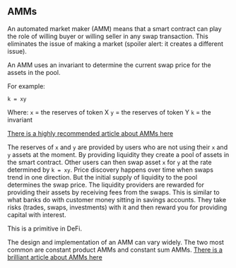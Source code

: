 ## AMMs  
An automated market maker (AMM) means that a smart contract can play the role of willing buyer or willing seller in any swap transaction. This eliminates the issue of making a market (spoiler alert: it creates a different issue).  

An AMM uses an invariant to determine the current swap price for the assets in the pool.  

For example:

```
k = xy
``` 

Where: 
`x` = the reserves of token X
`y` = the reserves of token Y
`k` = the invariant  

[There is a highly recommended article about AMMs here](https://medium.com/gammaswap-labs/uniswap-v2-a-constant-function-market-maker-78317ea6d4ac)  

The reserves of `x` and `y` are provided by users who are not using their `x` and `y` assets at the moment. By providing liquidity they create a pool of assets in the smart contract. Other users can then swap asset `x` for `y` at the rate determined by `k = xy`. Price discovery happens over time when swaps trend in one direction. But the initial supply of liquidity to the pool determines the swap price. The liquidity providers are rewarded for providing their assets by receiving fees from the swaps. This is similar to what banks do with customer money sitting in savings accounts. They take risks (trades, swaps, investments) with it and then reward you for providing capital with interest.  

This is a primitive in DeFi.  

The design and implementation of an AMM can vary widely. The two most common are constant product AMMs and constant sum AMMs. [There is a brilliant article about AMMs here](https://link.springer.com/article/10.1186/s40854-021-00314-5)